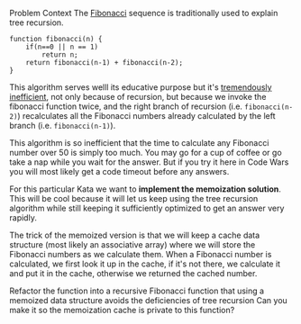 Problem Context
The [Fibonacci](https://en.wikipedia.org/wiki/Fibonacci_number) sequence is traditionally used to explain tree recursion.

```
function fibonacci(n) {
    if(n==0 || n == 1)
        return n;
    return fibonacci(n-1) + fibonacci(n-2);
}
```

This algorithm serves welll its educative purpose but it's [tremendously inefficient](https://mitpress.mit.edu/sites/default/files/sicp/full-text/book/book-Z-H-11.html#%_sec_1.2.2), not only because of recursion, but because we invoke the fibonacci function twice, and the right branch of recursion (i.e. `fibonacci(n-2)`) recalculates all the Fibonacci numbers already calculated by the left branch (i.e. `fibonacci(n-1)`).

This algorithm is so inefficient that the time to calculate any Fibonacci number over 50 is simply too much. You may go for a cup of coffee or go take a nap while you wait for the answer. But if you try it here in Code Wars you will most likely get a code timeout before any answers.

For this particular Kata we want to **implement the memoization solution**. This will be cool because it will let us keep using the tree recursion algorithm while still keeping it sufficiently optimized to get an answer very rapidly.

The trick of the memoized version is that we will keep a cache data structure (most likely an associative array) where we will store the Fibonacci numbers as we calculate them. When a Fibonacci number is calculated, we first look it up in the cache, if it's not there, we calculate it and put it in the cache, otherwise we returned the cached number.

Refactor the function into a recursive Fibonacci function that using a memoized data structure avoids the deficiencies of tree recursion Can you make it so the memoization cache is private to this function?
